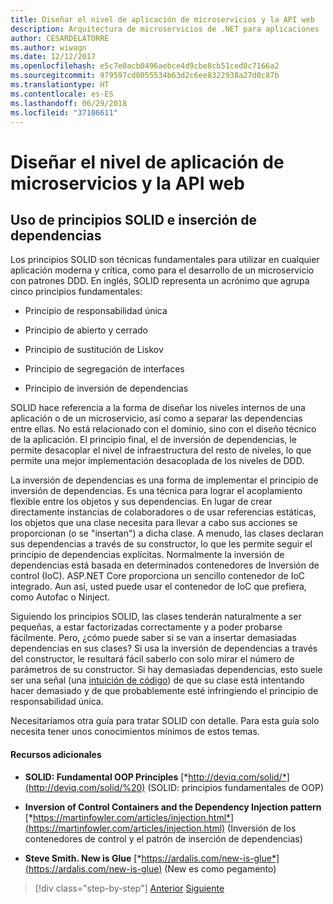 ```yaml
---
title: Diseñar el nivel de aplicación de microservicios y la API web
description: Arquitectura de microservicios de .NET para aplicaciones .NET en contenedor | Diseñar el nivel de aplicación de microservicios y la API web
author: CESARDELATORRE
ms.author: wiwagn
ms.date: 12/12/2017
ms.openlocfilehash: e5c7e0acb0496aebce4d9cbe8cb51ced0c7166a2
ms.sourcegitcommit: 979597cd8055534b63d2c6ee8322938a27d0c87b
ms.translationtype: HT
ms.contentlocale: es-ES
ms.lasthandoff: 06/29/2018
ms.locfileid: "37106611"
---
```

# <a name="designing-the-microservice-application-layer-and-web-api"></a>Diseñar el nivel de aplicación de microservicios y la API web

## <a name="using-solid-principles-and-dependency-injection"></a>Uso de principios SOLID e inserción de dependencias

Los principios SOLID son técnicas fundamentales para utilizar en cualquier aplicación moderna y crítica, como para el desarrollo de un microservicio con patrones DDD. En inglés, SOLID representa un acrónimo que agrupa cinco principios fundamentales:

-   Principio de responsabilidad única

-   Principio de abierto y cerrado

-   Principio de sustitución de Liskov

-   Principio de segregación de interfaces

-   Principio de inversión de dependencias

SOLID hace referencia a la forma de diseñar los niveles internos de una aplicación o de un microservicio, así como a separar las dependencias entre ellas. No está relacionado con el dominio, sino con el diseño técnico de la aplicación. El principio final, el de inversión de dependencias, le permite desacoplar el nivel de infraestructura del resto de niveles, lo que permite una mejor implementación desacoplada de los niveles de DDD.

La inversión de dependencias es una forma de implementar el principio de inversión de dependencias. Es una técnica para lograr el acoplamiento flexible entre los objetos y sus dependencias. En lugar de crear directamente instancias de colaboradores o de usar referencias estáticas, los objetos que una clase necesita para llevar a cabo sus acciones se proporcionan (o se "insertan") a dicha clase. A menudo, las clases declaran sus dependencias a través de su constructor, lo que les permite seguir el principio de dependencias explícitas. Normalmente la inversión de dependencias está basada en determinados contenedores de Inversión de control (IoC). ASP.NET Core proporciona un sencillo contenedor de IoC integrado. Aun así, usted puede usar el contenedor de IoC que prefiera, como Autofac o Ninject.

Siguiendo los principios SOLID, las clases tenderán naturalmente a ser pequeñas, a estar factorizadas correctamente y a poder probarse fácilmente. Pero, ¿cómo puede saber si se van a insertar demasiadas dependencias en sus clases? Si usa la inversión de dependencias a través del constructor, le resultará fácil saberlo con solo mirar el número de parámetros de su constructor. Si hay demasiadas dependencias, esto suele ser una señal (una [intuición de código](http://deviq.com/code-smells/)) de que su clase está intentando hacer demasiado y de que probablemente esté infringiendo el principio de responsabilidad única.

Necesitaríamos otra guía para tratar SOLID con detalle. Para esta guía solo necesita tener unos conocimientos mínimos de estos temas.

#### <a name="additional-resources"></a>Recursos adicionales

-   **SOLID: Fundamental OOP Principles**
    [*http://deviq.com/solid/*](http://deviq.com/solid/%20) (SOLID: principios fundamentales de OOP)

-   **Inversion of Control Containers and the Dependency Injection pattern**
    [*https://martinfowler.com/articles/injection.html*](https://martinfowler.com/articles/injection.html) (Inversión de los contenedores de control y el patrón de inserción de dependencias)

-   **Steve Smith. New is Glue**
    [*https://ardalis.com/new-is-glue*](https://ardalis.com/new-is-glue) (New es como pegamento)


>[!div class="step-by-step"]
[Anterior](nosql-database-persistence-infrastructure.md)
[Siguiente](microservice-application-layer-implementation-web-api.md)
